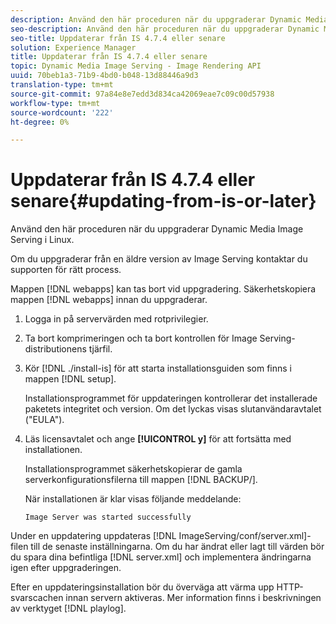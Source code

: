 ```yaml
---
description: Använd den här proceduren när du uppgraderar Dynamic Media Image Serving i Linux.
seo-description: Använd den här proceduren när du uppgraderar Dynamic Media Image Serving i Linux.
seo-title: Uppdaterar från IS 4.7.4 eller senare
solution: Experience Manager
title: Uppdaterar från IS 4.7.4 eller senare
topic: Dynamic Media Image Serving - Image Rendering API
uuid: 70beb1a3-71b9-4bd0-b048-13d88446a9d3
translation-type: tm+mt
source-git-commit: 97a84e8e7edd3d834ca42069eae7c09c00d57938
workflow-type: tm+mt
source-wordcount: '222'
ht-degree: 0%

---
```



# Uppdaterar från IS 4.7.4 eller senare{#updating-from-is-or-later}

Använd den här proceduren när du uppgraderar Dynamic Media Image Serving i Linux.

Om du uppgraderar från en äldre version av Image Serving kontaktar du supporten för rätt process.

Mappen [!DNL webapps] kan tas bort vid uppgradering. Säkerhetskopiera mappen [!DNL webapps] innan du uppgraderar.

1. Logga in på servervärden med rotprivilegier.
1. Ta bort komprimeringen och ta bort kontrollen för Image Serving-distributionens tjärfil.
1. Kör [!DNL ./install-is] för att starta installationsguiden som finns i mappen [!DNL setup].

   Installationsprogrammet för uppdateringen kontrollerar det installerade paketets integritet och version. Om det lyckas visas slutanvändaravtalet (&quot;EULA&quot;).
1. Läs licensavtalet och ange **[!UICONTROL y]** för att fortsätta med installationen.

   Installationsprogrammet säkerhetskopierar de gamla serverkonfigurationsfilerna till mappen [!DNL BACKUP/].

   När installationen är klar visas följande meddelande:

   `Image Server was started successfully`

Under en uppdatering uppdateras [!DNL ImageServing/conf/server.xml]-filen till de senaste inställningarna. Om du har ändrat eller lagt till värden bör du spara dina befintliga [!DNL server.xml] och implementera ändringarna igen efter uppgraderingen.

Efter en uppdateringsinstallation bör du överväga att värma upp HTTP-svarscachen innan servern aktiveras. Mer information finns i beskrivningen av verktyget [!DNL playlog].
